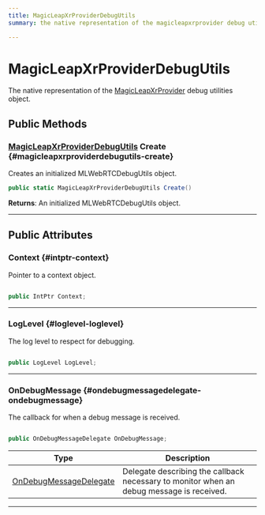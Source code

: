 ```yaml
---
title: MagicLeapXrProviderDebugUtils
summary: the native representation of the magicleapxrprovider debug utilities object. 

---
```


# MagicLeapXrProviderDebugUtils




The native representation of the [MagicLeapXrProvider](/unity-api/api/UnityEngine.XR.MagicLeap/UnityEngine.XR.MagicLeap.MagicLeapXrProvider.md) debug utilities object.   





## Public Methods

### [MagicLeapXrProviderDebugUtils](/unity-api/api/UnityEngine.XR.MagicLeap/MagicLeapXrProviderNativeBindings/UnityEngine.XR.MagicLeap.MagicLeapXrProviderNativeBindings.MagicLeapXrProviderDebugUtils.md) Create {#magicleapxrproviderdebugutils-create}

Creates an initialized MLWebRTCDebugUtils object. 

```csharp
public static MagicLeapXrProviderDebugUtils Create()
```






**Returns**: An initialized MLWebRTCDebugUtils object.



-----------

## Public Attributes

### Context {#intptr-context}

Pointer to a context object. 

```csharp

public IntPtr Context;

```






-----------

### LogLevel {#loglevel-loglevel}

The log level to respect for debugging. 

```csharp

public LogLevel LogLevel;

```






-----------

### OnDebugMessage {#ondebugmessagedelegate-ondebugmessage}

The callback for when a debug message is received. 

```csharp

public OnDebugMessageDelegate OnDebugMessage;

```

| Type | Description  | 
|--|--|
| [OnDebugMessageDelegate](/unity-api/api/UnityEngine.XR.MagicLeap/MagicLeapXrProviderNativeBindings/UnityEngine.XR.MagicLeap.MagicLeapXrProviderNativeBindings.md#delegate-void-ondebugmessagedelegate) | Delegate describing the callback necessary to monitor when an debug message is received.  |





-----------

